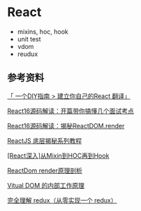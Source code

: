 # React

* mixins, hoc, hook
* unit test
* vdom
* reudux

## 参考资料

[「 一个DIY指南 > 建立你自己的React 翻译」](https://github.com/chinanf-boy/didact-explain)

[React16源码解读：开篇带你搞懂几个面试考点](https://github.com/qq591468061/xwfe/issues/11)

[React16源码解读：揭秘ReactDOM.render](https://www.lagou.com/lgeduarticle/90805.html)

[ReactJS 底层揭秘系列教程](https://zhuanlan.zhihu.com/p/30664826)

[[React深入]从Mixin到HOC再到Hook](https://juejin.im/post/5cad39b3f265da03502b1c0a)

[ReactDom render原理剖析](https://juejin.im/post/5ba20c63e51d450e5c475810)

[Vitual DOM 的内部工作原理](https://efe.baidu.com/blog/the-inner-workings-of-virtual-dom/)

[完全理解 redux（从零实现一个 redux）](https://github.com/brickspert/blog/issues/22#state)